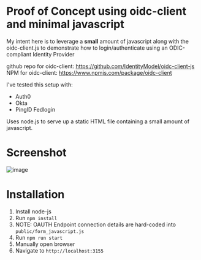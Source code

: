 # Proof of Concept using oidc-client and minimal javascript

My intent here is to leverage a **small** amount of javascript along with the oidc-client.js to demonstrate how to login/authenticate using an ODIC-compliant Identity Provider

github repo for oidc-client: https://github.com/IdentityModel/oidc-client-js
NPM for oidc-client: https://www.npmjs.com/package/oidc-client

I've tested this setup with:

-   Auth0
-   Okta
-   PingID Fedlogin

Uses node.js to serve up a static HTML file containing a small amount of javascript.

# Screenshot

![image](https://user-images.githubusercontent.com/9342308/111884954-2cd49e80-899b-11eb-8ab8-e5407b16ca00.png)

# Installation

1. Install node-js
1. Run `npm install`
1. NOTE: OAUTH Endpoint connection details are hard-coded into `public/form_javascript.js`
1. Run `npm run start`
1. Manually open browser
1. Navigate to `http://localhost:3155`
